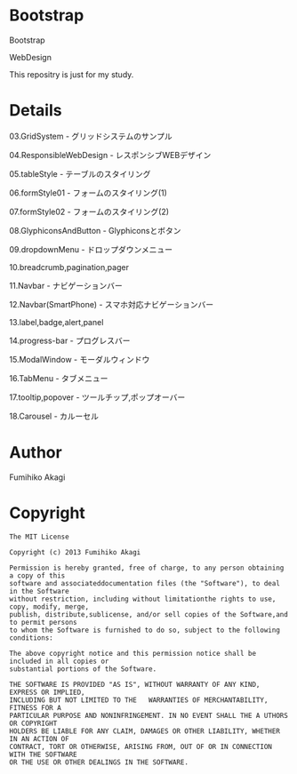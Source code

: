 # Bootstrap
Bootstrap

WebDesign

This repositry is just for my study.

# Details
03.GridSystem - グリッドシステムのサンプル

04.ResponsibleWebDesign - レスポンシブWEBデザイン

05.tableStyle - テーブルのスタイリング

06.formStyle01 - フォームのスタイリング(1)

07.formStyle02 - フォームのスタイリング(2)

08.GlyphiconsAndButton - Glyphiconsとボタン

09.dropdownMenu - ドロップダウンメニュー

10.breadcrumb,pagination,pager

11.Navbar - ナビゲーションバー

12.Navbar(SmartPhone) - スマホ対応ナビゲーションバー

13.label,badge,alert,panel

14.progress-bar - プログレスバー

15.ModalWindow - モーダルウィンドウ

16.TabMenu - タブメニュー

17.tooltip,popover - ツールチップ,ポップオーバー

18.Carousel - カルーセル

# Author
Fumihiko Akagi

# Copyright
    The MIT License

    Copyright (c) 2013 Fumihiko Akagi

    Permission is hereby granted, free of charge, to any person obtaining a copy of this
    software and associateddocumentation files (the "Software"), to deal in the Software
    without restriction, including without limitationthe rights to use, copy, modify, merge,
    publish, distribute,sublicense, and/or sell copies of the Software,and to permit persons
    to whom the Software is furnished to do so, subject to the following conditions:

    The above copyright notice and this permission notice shall be included in all copies or 
    substantial portions of the Software.

    THE SOFTWARE IS PROVIDED "AS IS", WITHOUT WARRANTY OF ANY KIND, EXPRESS OR IMPLIED, 
    INCLUDING BUT NOT LIMITED TO THE   WARRANTIES OF MERCHANTABILITY, FITNESS FOR A
    PARTICULAR PURPOSE AND NONINFRINGEMENT. IN NO EVENT SHALL THE A UTHORS OR COPYRIGHT
    HOLDERS BE LIABLE FOR ANY CLAIM, DAMAGES OR OTHER LIABILITY, WHETHER IN AN ACTION OF
    CONTRACT, TORT OR OTHERWISE, ARISING FROM, OUT OF OR IN CONNECTION WITH THE SOFTWARE
    OR THE USE OR OTHER DEALINGS IN THE SOFTWARE.
